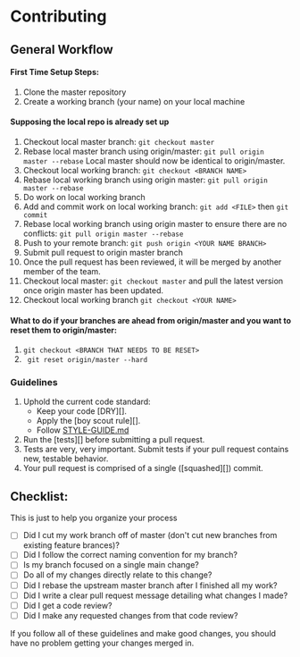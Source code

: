 # Contributing

## General Workflow

#### First Time Setup Steps:
1. Clone the master repository
1. Create a working branch (your name) on your local machine

#### Supposing the local repo is already set up

1. Checkout local master branch:  ```git checkout master```
1. Rebase local master branch using origin/master: ```git pull origin master --rebase``` Local master should now be identical to origin/master.
1. Checkout local working branch: ```git checkout <BRANCH NAME>```
1. Rebase local working branch using origin master: ```git pull origin master --rebase```
1. Do work on local working branch
1. Add and commit work on local working branch: ```git add <FILE>``` then ```git commit```
1. Rebase local working branch using origin master to ensure there are no conflicts: ```git pull origin master --rebase```
1. Push to your remote branch: ```git push origin <YOUR NAME BRANCH>```
1. Submit pull request to origin master branch
1. Once the pull request has been reviewed, it will be merged by another member of the team.
1. Checkout local master: ```git checkout master``` and pull the latest version once origin master has been updated.
1. Checkout local working branch ```git checkout <YOUR NAME>```


#### What to do if your branches are ahead from origin/master and you want to reset them to origin/master:
1. ```git checkout <BRANCH THAT NEEDS TO BE RESET>```
1. ``` git reset origin/master --hard```

### Guidelines

1. Uphold the current code standard:
    - Keep your code [DRY][].
    - Apply the [boy scout rule][].
    - Follow [STYLE-GUIDE.md](STYLE-GUIDE.md)
1. Run the [tests][] before submitting a pull request.
1. Tests are very, very important. Submit tests if your pull request contains
   new, testable behavior.
1. Your pull request is comprised of a single ([squashed][]) commit.

## Checklist:

This is just to help you organize your process

- [ ] Did I cut my work branch off of master (don't cut new branches from existing feature brances)?
- [ ] Did I follow the correct naming convention for my branch?
- [ ] Is my branch focused on a single main change?
 - [ ] Do all of my changes directly relate to this change?
- [ ] Did I rebase the upstream master branch after I finished all my
  work?
- [ ] Did I write a clear pull request message detailing what changes I made?
- [ ] Did I get a code review?
 - [ ] Did I make any requested changes from that code review?

If you follow all of these guidelines and make good changes, you should have
no problem getting your changes merged in.


<!-- Links -->
[style guide]: https://github.com/reactorcore/style-guide
[n-queens]: https://github.com/reactorcore/n-queens
[Underbar]: https://github.com/reactorcore/underbar
[curriculum workflow diagram]: http://i.imgur.com/p0e4tQK.png
[cons of merge]: https://f.cloud.github.com/assets/1577682/1458274/1391ac28-435e-11e3-88b6-69c85029c978.png
[Bookstrap]: https://github.com/reactorcore/bookstrap
[Taser]: https://github.com/reactorcore/bookstrap
[tools workflow diagram]: http://i.imgur.com/kzlrDj7.png
[Git Flow]: http://nvie.com/posts/a-successful-git-branching-model/
[GitHub Flow]: http://scottchacon.com/2011/08/31/github-flow.html
[Squash]: http://gitready.com/advanced/2009/02/10/squashing-commits-with-rebase.html
